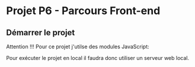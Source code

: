 # Projet P6 - Parcours Front-end

## Démarrer le projet

Attention !!! Pour ce projet j'utilse des modules JavaScript:

Pour exécuter le projet en local il faudra donc utiliser un serveur web local.